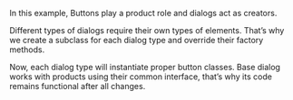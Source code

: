 In this example, Buttons play a product role and dialogs act as creators.

Different types of dialogs require their own types of elements. That’s why we create a subclass for each dialog type and override their factory methods.

Now, each dialog type will instantiate proper button classes. Base dialog works with products using their common interface, that’s why its code remains functional after all changes.

